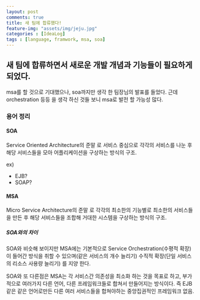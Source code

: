 ```yaml
---
layout: post
comments: true
title: 새 팀에 합류했다!
feature-img: "assets/img/jeju.jpg"
categories : [IdeaLog]
tags : [language, framwork, msa, soa]
---
```


## 새 팀에 합류하면서 새로운 개발 개념과 기능들이 필요하게되었다.

msa를 할 것으로 기대했으나, soa까지만 생각 한 팀장님의 발표를 들었다.
근데 orchestration 등등 을 생각 하신 것들 보니 msa로 발전 할 가능성 많다.

### 용어 정리

#### SOA

Service Oriented Architecture의 준말 로 서비스 중심으로 각각의 서비스를 나눈 후 해당 서비스들을 모아 어플리케이션을 구상하는 방식의 구조.

ex)
 - EJB?
 - SOAP?

#### MSA

Micro Service Architecture의 준말 로 각각의 최소한의 기능별로 최소한의 서비스들을 만든 후 해당 서비스들을 조합해 거대한 시스템을 구상하는 방식의 구조.

##### SOA와의 차이

SOA와 비슷해 보이지만 MSA에는 기본적으로 Service Orchestration(수평적 확장)이 들어간 방식을 취할 수 있으며(같은 서비스의 개수 늘리기) 수직적 확장(단일 서비스의 리소스 사용량 늘리기) 를 지양 한다.

SOA와 또 다른점은 MSA는 각 서비스간 의존성을 최소화 하는 것을 목표로 하고, 부가적으로 여러가지 다른 언어, 다른 프레임워크들로 합쳐서 만들어지는 방식이다.
즉 EJB 같은 같은 언어로만든 다른 여러 서비스들을 합쳐야하는 중앙집권적인 프레임워크 없음.